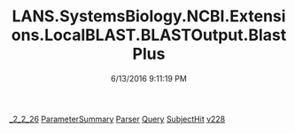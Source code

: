 ﻿---
title: LANS.SystemsBiology.NCBI.Extensions.LocalBLAST.BLASTOutput.BlastPlus
date: 6/13/2016 9:11:19 PM
---

[_2_2_26](T-LANS.SystemsBiology.NCBI.Extensions.LocalBLAST.BLASTOutput.BlastPlus._2_2_26.html)
[ParameterSummary](T-LANS.SystemsBiology.NCBI.Extensions.LocalBLAST.BLASTOutput.BlastPlus.ParameterSummary.html)
[Parser](T-LANS.SystemsBiology.NCBI.Extensions.LocalBLAST.BLASTOutput.BlastPlus.Parser.html)
[Query](T-LANS.SystemsBiology.NCBI.Extensions.LocalBLAST.BLASTOutput.BlastPlus.Query.html)
[SubjectHit](T-LANS.SystemsBiology.NCBI.Extensions.LocalBLAST.BLASTOutput.BlastPlus.SubjectHit.html)
[v228](T-LANS.SystemsBiology.NCBI.Extensions.LocalBLAST.BLASTOutput.BlastPlus.v228.html)

